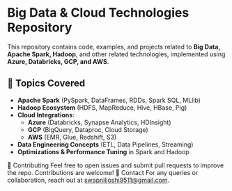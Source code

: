 # Big Data & Cloud Technologies Repository

This repository contains code, examples, and projects related to **Big Data, Apache Spark, Hadoop**, and other related technologies, implemented using **Azure, Databricks, GCP, and AWS**.

## 📌 Topics Covered
- **Apache Spark** (PySpark, DataFrames, RDDs, Spark SQL, MLlib)
- **Hadoop Ecosystem** (HDFS, MapReduce, Hive, HBase, Pig)
- **Cloud Integrations**:
  - **Azure** (Databricks, Synapse Analytics, HDInsight)
  - **GCP** (BigQuery, Dataproc, Cloud Storage)
  - **AWS** (EMR, Glue, Redshift, S3)
- **Data Engineering Concepts** (ETL, Data Pipelines, Streaming)
- **Optimizations & Performance Tuning** in Spark and Hadoop

🤝 Contributing
Feel free to open issues and submit pull requests to improve the repo. Contributions are welcome!
📩 Contact
For any queries or collaboration, reach out at swapniljoshi9511@gmail.com.
